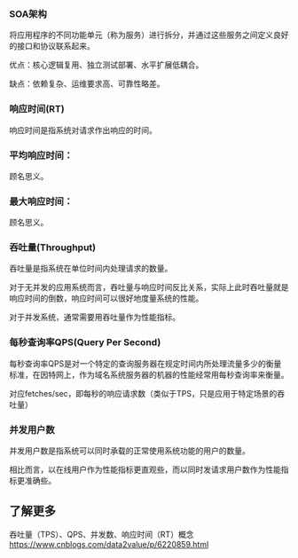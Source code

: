 ### SOA架构

将应用程序的不同功能单元（称为服务）进行拆分，并通过这些服务之间定义良好的接口和协议联系起来。 

优点：核心逻辑复用、独立测试部署、水平扩展低耦合。

缺点：依赖复杂、运维要求高、可靠性略差。

### 响应时间(RT) 

响应时间是指系统对请求作出响应的时间。 

### 平均响应时间：

顾名思义。

### 最大响应时间：

顾名思义。

### 吞吐量(Throughput) 

吞吐量是指系统在单位时间内处理请求的数量。

对于无并发的应用系统而言，吞吐量与响应时间反比关系，实际上此时吞吐量就是响应时间的倒数，响应时间可以很好地度量系统的性能。

对于并发系统，通常需要用吞吐量作为性能指标。  

### 每秒查询率QPS(Query Per Second)   

每秒查询率QPS是对一个特定的查询服务器在规定时间内所处理流量多少的衡量标准，在因特网上，作为域名系统服务器的机器的性能经常用每秒查询率来衡量。

对应fetches/sec，即每秒的响应请求数（类似于TPS，只是应用于特定场景的吞吐量） 

### 并发用户数 

并发用户数是指系统可以同时承载的正常使用系统功能的用户的数量。 

相比而言，以在线用户作为性能指标更直观些，而以同时发请求用户数作为性能指标更准确些。  





## 了解更多

吞吐量（TPS）、QPS、并发数、响应时间（RT）概念
https://www.cnblogs.com/data2value/p/6220859.html